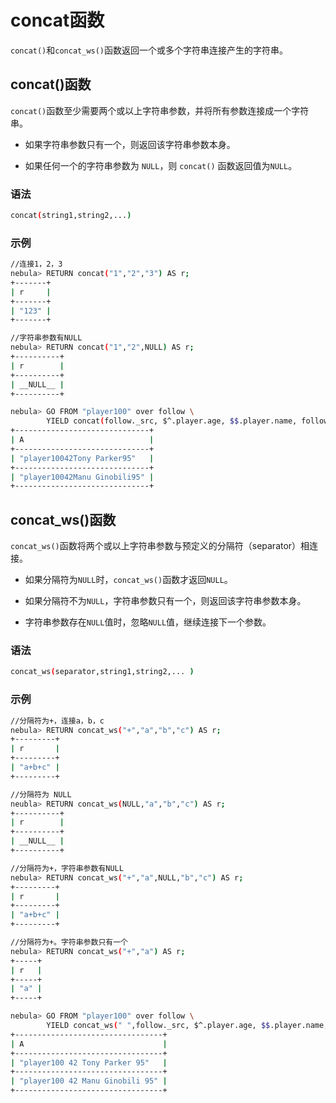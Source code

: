 # concat函数

`concat()`和`concat_ws()`函数返回一个或多个字符串连接产生的字符串。

## concat()函数

`concat()`函数至少需要两个或以上字符串参数，并将所有参数连接成一个字符串。

- 如果字符串参数只有一个，则返回该字符串参数本身。

- 如果任何一个的字符串参数为 `NULL`，则 `concat()` 函数返回值为`NULL`。

### 语法
```bash
concat(string1,string2,...)
```

### 示例

```bash
//连接1，2，3
nebula> RETURN concat("1","2","3") AS r;
+-------+
| r     |
+-------+
| "123" |
+-------+

//字符串参数有NULL
nebula> RETURN concat("1","2",NULL) AS r;
+----------+
| r        |
+----------+
| __NULL__ |
+----------+

nebula> GO FROM "player100" over follow \
        YIELD concat(follow._src, $^.player.age, $$.player.name, follow.degree) AS A;
+------------------------------+
| A                            |
+------------------------------+
| "player10042Tony Parker95"   |
+------------------------------+
| "player10042Manu Ginobili95" |
+------------------------------+
```

## concat_ws()函数

`concat_ws()`函数将两个或以上字符串参数与预定义的分隔符（separator）相连接。

- 如果分隔符为`NULL`时，`concat_ws()`函数才返回`NULL`。

- 如果分隔符不为`NULL`，字符串参数只有一个，则返回该字符串参数本身。

- 字符串参数存在`NULL`值时，忽略`NULL`值，继续连接下一个参数。

### 语法

```bash
concat_ws(separator,string1,string2,... )
```

### 示例

```bash
//分隔符为+，连接a，b，c
nebula> RETURN concat_ws("+","a","b","c") AS r;
+---------+
| r       |
+---------+
| "a+b+c" |
+---------+

//分隔符为 NULL
neubla> RETURN concat_ws(NULL,"a","b","c") AS r;
+----------+
| r        |
+----------+
| __NULL__ |
+----------+

//分隔符为+，字符串参数有NULL
nebula> RETURN concat_ws("+","a",NULL,"b","c") AS r;
+---------+
| r       |
+---------+
| "a+b+c" |
+---------+

//分隔符为+。字符串参数只有一个
nebula> RETURN concat_ws("+","a") AS r;
+-----+
| r   |
+-----+
| "a" |
+-----+

nebula> GO FROM "player100" over follow \
        YIELD concat_ws(" ",follow._src, $^.player.age, $$.player.name, follow.degree) AS A;
+---------------------------------+
| A                               |
+---------------------------------+
| "player100 42 Tony Parker 95"   |
+---------------------------------+
| "player100 42 Manu Ginobili 95" |
+---------------------------------+
```
